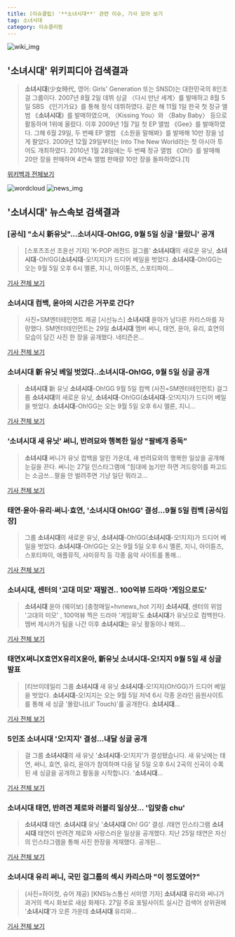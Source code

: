```yaml
---
title: (이슈클립) '**소녀시대**' 관련 이슈, 기사 모아 보기
tag: 소녀시대
category: 이슈클리핑
---
```

![wiki_img](https://user-images.githubusercontent.com/42597476/44503234-41136a80-a6d0-11e8-9071-6fc6418eafe4.png)
## **'**소녀시대**'** 위키피디아 검색결과
>**소녀시대**(少女時代, 영어: Girls' Generation 또는 SNSD)는 대한민국의 8인조 걸 그룹이다. 2007년 8월 2일 데뷔 싱글 〈다시 만난 세계〉를 발매하고 8월 5일 SBS 《인기가요》를 통해 정식 데뷔하였다. 같은 해 11월 1일 한국 첫 정규 앨범 《**소녀시대**》를 발매하였으며, 〈Kissing You〉와 〈Baby Baby〉 등으로 활동하며 1위에 올랐다. 이후 2009년 1월 7일 첫 EP 앨범 《Gee》를 발매하였다. 그해 6월 29일, 두 번째 EP 앨범 《소원을 말해봐》를 발매해 10만 장을 넘게 팔았다. 2009년 12월 29일부터는 Into The New World라는 첫 아시아 투어도 개최하였다. 2010년 1월 28일에는 두 번째 정규 앨범 《Oh!》를 발매해 20만 장을 판매하며 4연속 앨범 판매량 10만 장을 돌파하였다.[1]

<a href="https://ko.wikipedia.org/wiki/소녀시대" target="_blank">위키백과 전체보기</a>

![wordcloud](https://s3.ap-northeast-2.amazonaws.com/lyrics101-wordcloud/2018-08-27-1535345320.png)
![news_img](https://user-images.githubusercontent.com/42597476/44507050-1206f400-a6e4-11e8-8d98-7ffbfebb353f.png)
## **'**소녀시대**'** 뉴스속보 검색결과
### [공식] "소시 新유닛"…**소녀시대**-Oh!GG, 9월 5일 싱글 '몰랐니' 공개

>[스포츠조선 조윤선 기자] 'K-POP 레전드 걸그룹' **소녀시대**의 새로운 유닛, **소녀시대**-Oh!GG(**소녀시대**-오!지지)가 드디어 베일을 벗었다. **소녀시대**-Oh!GG는 오는 9월 5일 오후 6시 멜론, 지니, 아이튠즈, 스포티파이...

<a href="http://sports.chosun.com/news/ntype.htm?id=201808280100243710018650&servicedate=20180827" target="_blank">기사 전체 보기</a>

### **소녀시대** 컴백, 윤아의 시간은 거꾸로 간다?

>사진=SM엔터테인먼트 제공 [시선뉴스] **소녀시대** 윤아가 남다른 카리스마를 자랑했다. SM엔터테인먼트는 29일 **소녀시대** 멤버 써니, 태연, 윤아, 유리, 효연의 모습이 담긴 사진 한 장을 공개했다. 네티즌은...

<a href="http://www.sisunnews.co.kr/news/articleView.html?idxno=89037" target="_blank">기사 전체 보기</a>

### **소녀시대** 新 유닛 베일 벗었다..**소녀시대**-Oh!GG, 9월 5일 싱글 공개

>**소녀시대** 新 유닛 **소녀시대**-Oh!GG 9월 5일 컴백 (사진=SM엔터테인먼트) 걸그룹 **소녀시대**의 새로운 유닛, **소녀시대**-Oh!GG(**소녀시대**-오!지지)가 드디어 베일을 벗었다. **소녀시대**-Oh!GG는 오는 9월 5일 오후 6시 멜론, 지니...

<a href="http://news.hankyung.com/article/201808270682I" target="_blank">기사 전체 보기</a>

### ‘**소녀시대** 새 유닛’ 써니, 반려묘와 행복한 일상 "팔베개 중독"

>**소녀시대** 써니가 유닛 컴백을 알린 가운데, 새 반려묘와의 행복한 일상을 공개해 눈길을 끈다. 써니는 27일 인스타그램에 “침대에 눕기만 하면 겨드랑이를 파고드는 소금쓰…팔을 안 벌려주면 기냥 일단 뭐라고...

<a href="http://star.mk.co.kr/new/view.php?mc=ST&year=2018&no=536992" target="_blank">기사 전체 보기</a>

### 태연·윤아·유리·써니·효연, '**소녀시대** Oh!GG' 결성…9월 5일 컴백 [공식입장]

>그룹 **소녀시대**의 새로운 유닛, **소녀시대**-Oh!GG(**소녀시대**-오!지지)가 드디어 베일을 벗었다. **소녀시대**-Oh!GG는 오는 9월 5일 오후 6시 멜론, 지니, 아이튠즈, 스포티파이, 애플뮤직, 샤미뮤직 등 각종 음악 사이트를 통해...

<a href="http://www.osen.co.kr/article/G1110975889" target="_blank">기사 전체 보기</a>

### **소녀시대**, 센터의 '고대 미모' 재발견.. 100억뷰 드라마 '게임으로도' 

>**소녀시대** 윤아 (웨이보) [충청매일=hvnews_hot 기자] **소녀시대**, 센터의 위엄 '고대의 미모' , 100억뷰 찍은 드라마 '게임화'도 **소녀시대**가 유닛으로 컴백한다. 멤버 제시카가 팀을 나간 이후 **소녀시대**는 유닛 활동이나 해외...

<a href="http://www.ccdn.co.kr/news/articleView.html?idxno=536693" target="_blank">기사 전체 보기</a>

### 태연X써니X효연X유리X윤아, 新유닛 **소녀시대**-오!지지 9월 5일 새 싱글 발표

>[티브이데일리 그룹 **소녀시대** 새 유닛 **소녀시대**-오!지지(Oh!GG)가 드디어 베일을 벗었다. **소녀시대**-오!지지는 오는 9월 5일 저녁 6시 각종 온라인 음원사이트를 통해 새 싱글 '몰랐니(Lil’ Touch)'를 공개한다. **소녀시대**...

<a href="http://tvdaily.asiae.co.kr/read.php3?aid=15353327041388487010" target="_blank">기사 전체 보기</a>

### 5인조 **소녀시대** '오!지지' 결성...내달 싱글 공개

>걸 그룹 **소녀시대**의 새 유닛 '**소녀시대**-오!지지'가 결성됐습니다. 새 유닛에는 태연, 써니, 효연, 유리, 윤아가 참여하며 다음 달 5일 오후 6시 2곡의 신곡이 수록된 새 싱글을 공개하고 활동을 시작합니다. '**소녀시대**...

<a href="http://www.ytn.co.kr/_ln/0106_201808271214443950" target="_blank">기사 전체 보기</a>

### **소녀시대** 태연, 반려견 제로와 러블리 일상샷… '입맞춤 chu'

>**소녀시대** 태연. **소녀시대** 유닛 '**소녀시대** Oh! GG' 결성. /태연 인스타그램   **소녀시대** 태연이 반려견 제로와 사랑스러운 일상을 공개했다. 지난 25일 태연은 자신의 인스타그램을 통해 사진 한장을 게재했다.  공개된...

<a href="http://www.kyeongin.com/main/view.php?key=20180827001108124" target="_blank">기사 전체 보기</a>

### **소녀시대** 유리 써니, 국민 걸그룹의 섹시 카리스마 "이 정도였어?"

>(사진=하이컷, 슈어 제공) [KNS뉴스통신 서미영 기자] **소녀시대** 유리와 써니가 과거의 섹시 화보로 새삼 화제다. 27일 주요 포털사이트 실시간 검색어 상위권에 '**소녀시대**'가 오른 가운데 **소녀시대** 유리와...

<a href="http://www.kns.tv/news/articleView.html?idxno=463056" target="_blank">기사 전체 보기</a>


